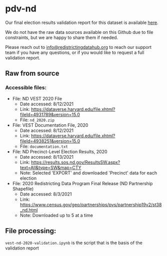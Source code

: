 # pdv-nd

Our final election results validation report for this dataset is available [here](https://redistrictingdatahub.org/dataset/vest-2018-north-dakota-precinct-and-election-results/).

We do not have the raw data sources available on this Github due to file constraints, but we are happy to share them if needed.

Please reach out to info@redistrictingdatahub.org to reach our support team if you have any questions, or if you would like to request a full validation report.

## Raw from source

### Accessible files:

- File: ND VEST 2020 File
   - Date accessed: 8/12/2021
   - Link: https://dataverse.harvard.edu/file.xhtml?fileId=4931789&version=15.0
   - File: `nd_2020.zip`
- File: VEST Documentation File, 2020
   - Date accessed: 8/12/2021
   - Link: https://dataverse.harvard.edu/file.xhtml?fileId=4938251&version=15.0
   - File: `documentation.txt`
- File: ND Precinct-Level Election Results, 2020
  - Date accessed: 8/13/2021
  - Link: https://results.sos.nd.gov/ResultsSW.aspx?text=All&type=SW&map=CTY
  - Note: Selected 'EXPORT' and downloaded 'Precinct' data for each election
- File: 2020 Redistricting Data Program Final Release (ND Partnership Shapefile)
  - Date accessed: 8/3/2021
  - Link: https://www.census.gov/geo/partnerships/pvs/partnership19v2/st38_nd.html
  - Note: Downloaded up to 5 at a time

## File processing:

`vest-nd-2020-validation.ipynb` is the script that is the basis of the validation report
